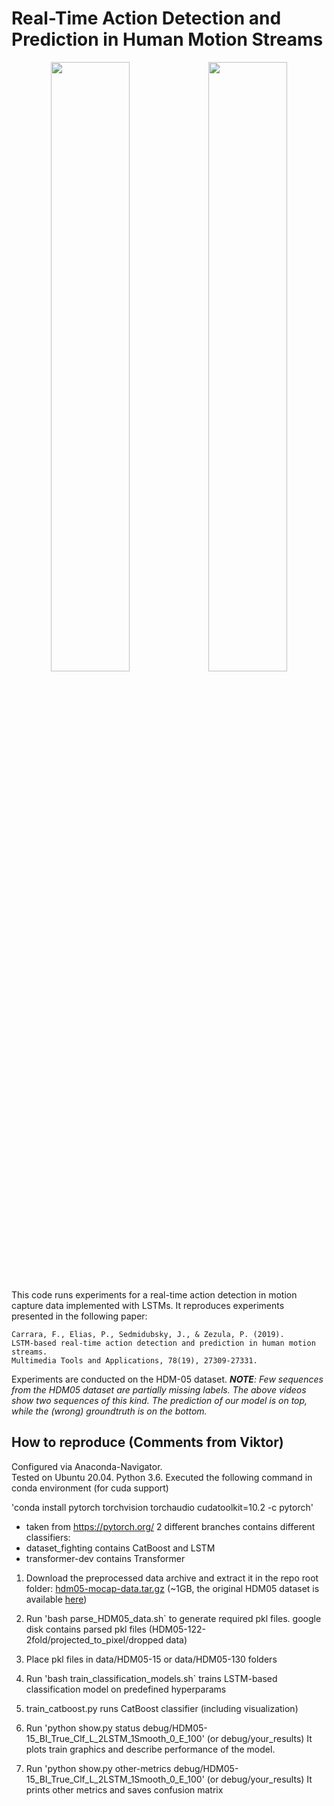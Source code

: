 # Real-Time Action Detection and Prediction in Human Motion Streams

<p align=center>
<img src="images/3144.gif" width="50%"><img src="images/3292.gif" width="50%">
</p>

This code runs experiments for a real-time action detection in motion capture data implemented with LSTMs.
It reproduces experiments presented in the following paper:
```
Carrara, F., Elias, P., Sedmidubsky, J., & Zezula, P. (2019).
LSTM-based real-time action detection and prediction in human motion streams.
Multimedia Tools and Applications, 78(19), 27309-27331.
```
Experiments are conducted on the HDM-05 dataset. _**NOTE**: Few sequences from the HDM05 dataset are partially missing labels.
The above videos show two sequences of this kind. The prediction of our model is on top, while the (wrong) groundtruth is on the bottom._

## How to reproduce (Comments from Viktor)

Configured via Anaconda-Navigator.  
Tested on Ubuntu 20.04. Python 3.6. 
Executed  the following command in conda environment (for cuda support)

'conda install pytorch torchvision torchaudio cudatoolkit=10.2 -c pytorch'
- taken from https://pytorch.org/
2 different branches contains different classifiers:
- dataset_fighting contains CatBoost and LSTM
- transformer-dev contains Transformer

1. Download the preprocessed data archive and extract it in the repo root folder: [hdm05-mocap-data.tar.gz](https://drive.google.com/file/d/1YyQTS2vyK0Z6MdeTd9ko9K3u_E6G8i5c/view?usp=sharing) (~1GB, the original HDM05 dataset is available [here](http://resources.mpi-inf.mpg.de/HDM05/))

2. Run 'bash parse_HDM05_data.sh` to generate required pkl files. google disk contains parsed pkl files (HDM05-122-2fold/projected_to_pixel/dropped data)
3. Place pkl files in data/HDM05-15 or data/HDM05-130 folders 
4. Run 'bash train_classification_models.sh` trains LSTM-based classification model on predefined hyperparams 
5. train_catboost.py runs CatBoost classifier (including visualization)
6. Run 'python show.py status debug/HDM05-15_BI_True_Clf_L_2LSTM_1Smooth_0_E_100' (or debug/your_results)
It plots train graphics and describe performance of the model.
7. Run 'python show.py other-metrics debug/HDM05-15_BI_True_Clf_L_2LSTM_1Smooth_0_E_100' (or debug/your_results)
It prints other metrics and saves confusion matrix 

